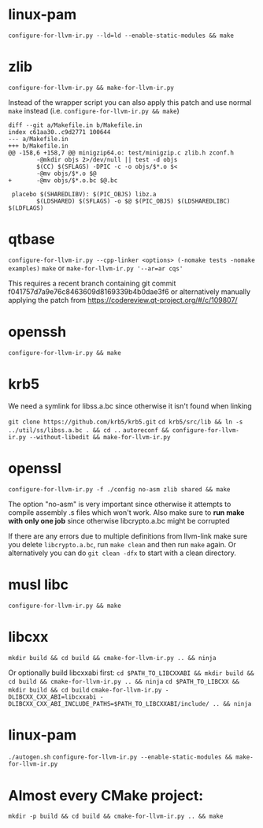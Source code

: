 # linux-pam

`configure-for-llvm-ir.py --ld=ld --enable-static-modules && make`

# zlib

`configure-for-llvm-ir.py && make-for-llvm-ir.py`

Instead of the wrapper script you can also apply this patch and use normal `make` instead (i.e. `configure-for-llvm-ir.py && make`)

```
diff --git a/Makefile.in b/Makefile.in
index c61aa30..c9d2771 100644
--- a/Makefile.in
+++ b/Makefile.in
@@ -158,6 +158,7 @@ minigzip64.o: test/minigzip.c zlib.h zconf.h
        -@mkdir objs 2>/dev/null || test -d objs
        $(CC) $(SFLAGS) -DPIC -c -o objs/$*.o $<
        -@mv objs/$*.o $@
+       -@mv objs/$*.o.bc $@.bc

 placebo $(SHAREDLIBV): $(PIC_OBJS) libz.a
        $(LDSHARED) $(SFLAGS) -o $@ $(PIC_OBJS) $(LDSHAREDLIBC) $(LDFLAGS)

```

# qtbase

`configure-for-llvm-ir.py --cpp-linker <options> (-nomake tests -nomake examples)`
`make` or `make-for-llvm-ir.py '--ar=ar cqs'`

This requires a recent branch containing git commit f041757d7a9e76c8463609d8169339b4b0dae3f6 or
alternatively manually applying the patch from https://codereview.qt-project.org/#/c/109807/

# openssh

`configure-for-llvm-ir.py && make`

# krb5

We need a symlink for libss.a.bc since otherwise it isn't found when linking

`git clone https://github.com/krb5/krb5.git`
`cd krb5/src/lib && ln -s ../util/ss/libss.a.bc . && cd ..`
`autoreconf && configure-for-llvm-ir.py --without-libedit && make-for-llvm-ir.py`

# openssl
`configure-for-llvm-ir.py -f ./config no-asm zlib shared && make`

The option "no-asm" is very important since otherwise it attempts to compile assembly .s files which won't work.
Also make sure to **run make with only one job** since otherwise libcrypto.a.bc might be corrupted

If there are any errors due to multiple definitions from llvm-link make sure you delete `libcrypto.a.bc`, run `make clean`
and then run `make` again. Or alternatively you can do `git clean -dfx` to start with a clean directory.

# musl libc

`configure-for-llvm-ir.py && make`

# libcxx

`mkdir build && cd build && cmake-for-llvm-ir.py .. && ninja`

Or optionally build libcxxabi first:
`cd $PATH_TO_LIBCXXABI && mkdir build && cd build && cmake-for-llvm-ir.py .. && ninja`
`cd $PATH_TO_LIBCXX && mkdir build && cd build`
`cmake-for-llvm-ir.py -DLIBCXX_CXX_ABI=libcxxabi -DLIBCXX_CXX_ABI_INCLUDE_PATHS=$PATH_TO_LIBCXXABI/include/ .. && ninja`



# linux-pam

`./autogen.sh`
`configure-for-llvm-ir.py --enable-static-modules && make-for-llvm-ir.py`

# Almost every CMake project:

`mkdir -p build && cd build && cmake-for-llvm-ir.py .. && make`
